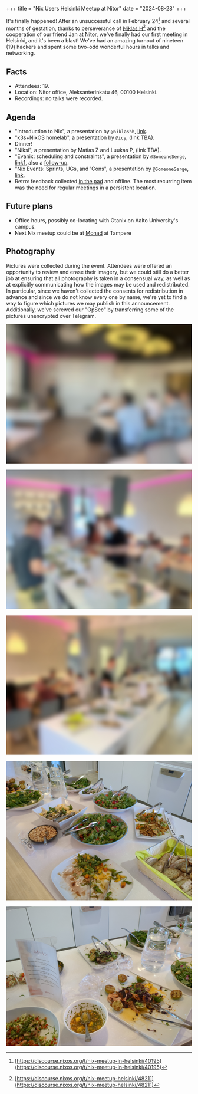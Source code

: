 +++
title = "Nix Users Helsinki Meetup at Nitor"
date = "2024-08-28"
+++

It's finally happened! After an unsuccessful call in February'24[^callFebruary] and several months of gestation, thanks to perseverance of [Niklas H](https://discourse.nixos.org/u/niklash)[^callJuly] and the cooperation of our friend Jan at [Nitor](https://nitor.com), we've finally had our first meeting in Helsinki, and it's been a blast! We've had an amazing turnout of nineteen (19) hackers and spent some two-odd wonderful hours in talks and networking.

## Facts

- Attendees: 19.
- Location: Nitor office, Aleksanterinkatu 46, 00100 Helsinki.
- Recordings: no talks were recorded.

## Agenda

- "Introduction to Nix", a presentation by `@niklashh`, [link](https://gitlab.com/niklashh/nix-notes/-/blob/f394e67f0c8245fc3ab5a8fee15779e8c85df78e/slides/introduction-2024-08-28.typ).
- "k3s+NixOS homelab", a presentation by `@icy`, (link TBA).
- Dinner!
- "Niksi", a presentation by Matias Z and Luukas P, (link TBA).
- "Evanix: scheduling and constraints", a presentation by `@SomeoneSerge`, [link1](https://md.someonex.net/p/CLBCno20_#), also a [follow-up](https://youtu.be/8jgVeaLSJQc?list=PLgknCdxP89RdM2kYomMN0QTs67p7VVlRa&t=1967).
- "Nix Events: Sprints, UGs, and 'Cons", a presentation by `@SomeoneSerge`, [link](https://md.someonex.net/p/nRJYbWEoF#/6).
- Retro: feedback collected [in the pad](https://md.someonex.net/iNMk8JrmSnGYNcK8aIqyrw?view#Feedback) and offline. The most recurring item was the need for regular meetings in a persistent location.

## Future plans

- Office hours, possibly co-locating with Otanix on Aalto University's campus.
- Next Nix meetup could be at [Monad](https://monad.fi/) at Tampere

## Photography

Pictures were collected during the event. Attendees were offered an opportunity to review and erase their imagery, but we could still do a better job at ensuring that all photography is taken in a consensual way, as well as at explicitly communicating how the images may be used and redistributed. In particular, since we haven't collected the consents for redistribution in advance and since we do not know every one by name, we're yet to find a way to figure which pictures we may publish in this announcement. Additionally, we've screwed our "OpSec" by transferring some of the pictures unencrypted over Telegram.

![](./niklashh-1-blur-much.jpg)

![](./dinner-1-blur.jpg)

![](./dinner-2-blur.jpg)

![](./catering-1.jpg)

![](./catering-2.jpg)

[^callFebruary]: [https://discourse.nixos.org/t/nix-meetup-in-helsinki/40195](https://discourse.nixos.org/t/nix-meetup-in-helsinki/40195)
[^callJuly]: [https://discourse.nixos.org/t/nix-meetup-helsinki/48211](https://discourse.nixos.org/t/nix-meetup-helsinki/48211)
